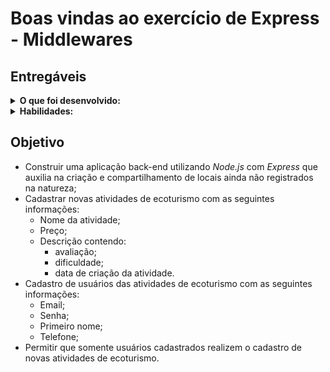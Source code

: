 # Boas vindas ao exercício de Express - Middlewares

## Entregáveis

<details>

  <summary><strong>O que foi desenvolvido:</strong></summary>

- _Middlewares_ que validam os campos:
  - `name`;
  - `price`;
  - `description`;
  - `createdAt`;
  - `rating`;
  - `difficulty`.
- Endpoint `POST` com a rota `/signup`;
- Endpoint `POST` com a rota `/activities`;
- _Middleware_ de autenticação ao endpoint `POST` com a rota `activities`.

</details>

<details>

  <summary><strong>Habilidades:</strong></summary>

- Criação de _middlewares_ no **Express**;
- Utilização _middlewares_ para realizar **validações**;
- Utilização _middlewares_ para **proteger rotas** da aplicação.

</details>

## Objetivo

- Construir uma aplicação back-end utilizando _Node.js_ com _Express_ que auxilia na criação e compartilhamento de locais ainda não registrados na natureza;
- Cadastrar novas atividades de ecoturismo com as seguintes informações:
  - Nome da atividade;
  - Preço;
  - Descrição contendo:
    - avaliação;
    - dificuldade;
    - data de criação da atividade.
- Cadastro de usuários das atividades de ecoturismo com as seguintes informações:
  - Email;
  - Senha;
  - Primeiro nome;
  - Telefone;
- Permitir que somente usuários cadastrados realizem o cadastro de novas atividades de ecoturismo.
